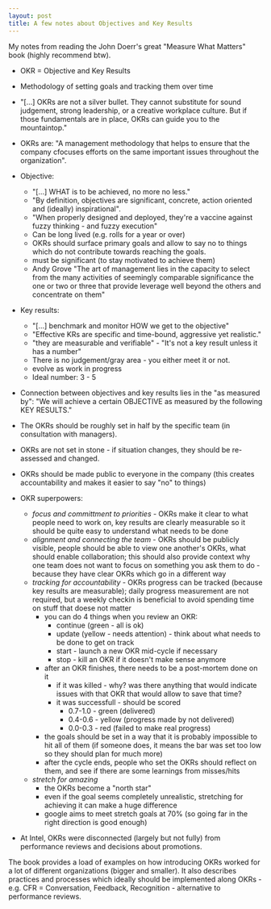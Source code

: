 ```yaml
---
layout: post
title: A few notes about Objectives and Key Results
---
```


My notes from reading the John Doerr's great "Measure What Matters" book (highly recommend btw).

* OKR = Objective and Key Results
* Methodology of setting goals and tracking them over time
* "[...] OKRs  are not a silver bullet. They cannot substitute for sound judgement, strong leadership, or a creative workplace culture. But if those fundamentals are in place, OKRs can guide you to the mountaintop."
* OKRs are: "A management methodology that helps to ensure that the company cfocuses efforts on the same important issues throughout the organization".
* Objective:
  * "[...] WHAT is to be achieved, no more no less."
  * "By definition, objectives are significant, concrete, action oriented and (ideally) inspirational".
  * "When properly designed and deployed, they're a vaccine against fuzzy thinking - and fuzzy execution"
  * Can be long lived (e.g. rolls for a year or over)
  * OKRs should surface primary goals and allow to say no to things which do not contribute towards reaching the goals.
  * must be significant (to stay motivated to achieve them)
  * Andy Grove "The art of management lies in the capacity to select from the many activities of seemingly comparable significance the one or two or three that provide leverage well beyond the others and concentrate on them"
* Key results:
  * "[...] benchmark and monitor HOW we get to the objective"
  * "Effective KRs are specific and time-bound, aggressive yet realistic."
  * "they are measurable and verifiable" - "It's not a key result unless it has a number"
  * There is no judgement/gray area - you either meet it or not.
  * evolve as work in progress
  * Ideal number: 3 - 5

* Connection between objectives and key results lies in the "as measured by": "We will achieve a certain OBJECTIVE as measured by the following KEY RESULTS."
* The OKRs should be roughly set in half by the specific team (in consultation with managers).
* OKRs are not set in stone - if situation changes, they should be re-assessed and changed.
* OKRs should be made public to everyone in the company (this creates accountability and makes it easier to say "no" to things)
* OKR superpowers:
  * *focus and committment to priorities* - OKRs make it clear to what people need to work on, key results are clearly measurable so it should be quite easy to understand what needs to be done
  * *alignment and connecting the team* - OKRs should be publicly visible, people should be able to view one another's OKRs, what should enable collaboration; this should also provide context why one team does not want to focus on something you ask them to do - because they have clear OKRs which go in a different way
  * *tracking for accountability* - OKRs progress can be tracked (because key results are measurable); daily progress measurement are not required, but a weekly checkin is beneficial to avoid spending time on stuff that doese not matter
    * you can do 4 things when you review an OKR:
      * continue (green - all is ok)
      * update (yellow - needs attention) - think about what needs to be done to get on track
      * start - launch a new OKR mid-cycle if necessary
      * stop - kill an OKR if it doesn't make sense anymore
    * after an OKR finishes, there needs to be a post-mortem done on it
      * if it was killed - why? was there anything that would indicate issues with that OKR that would allow to save that time?
      * it was successfull - should be scored
        * 0.7-1.0 - green (delivered)
        * 0.4-0.6 - yellow (progress made by not delivered)
        * 0.0-0.3 - red (failed to make real progress)
    * the goals should be set in a way that it is probably impossible to hit all of them (if someone does, it means the bar was set too low so they should plan for much more)
    * after the cycle ends, people who set the OKRs should reflect on them, and see if there are some learnings from misses/hits
  * *stretch for amazing*
    * the OKRs become a "north star"
    * even if the goal seems completely unrealistic, stretching for achieving it can make a huge difference
    * google aims to meet stretch goals at 70% (so going far in the right direction is good enough)

* At Intel, OKRs were disconnected (largely but not fully) from performance reviews and decisions about promotions.

The book provides a load of examples on how introducing OKRs worked for a lot of different organizations (bigger and smaller). It also describes practices and processes which ideally should be implemented along OKRs - e.g.  CFR = Conversation, Feedback, Recognition - alternative to performance reviews.
